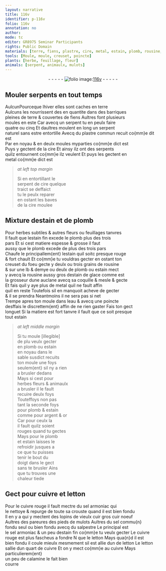 ```yaml
---
layout: narrative
title: 116v
identifier: p-116v
folio: 116v
annotation: no
author:
mode: tc
editor: GR8975 Seminar Participants
rights: Public Domain
materials: [terre, fiens, plastre, cire, metal, estain, plomb, rousine, estain de glace, eau, argent, or, cuivre, letton, cuivre rouge, sel armoniac, vieulx cuir, cuir noeuf, pieds de mulots, sel commu{n}, salpestre, estain fin, calamine]
tools: [Moule, moule, creuset, poincte]
plants: [herbe, feuillage, fleur]
animals: [serpent, animaulx, mulots]
---
```


<div class="folio" align="center">- - - - - <a href="http://gallica.bnf.fr/ark:/12148/btv1b10500001g/f238.image" target="_blank"><img src="https://cu-mkp.github.io/2017-workshop-edition/assets/photo-icon.png" alt="folio image: " style="display:inline-block; margin-bottom:-3px;"/>116v</a> - - - - - </div>  
  

## <span class="tl">Moule</span>r <span class="al">serpent</span>s <span class="tmp">en tout temps</span>

 
<span class="del">Aulcun</span>Pourceque lhiver elles sont caches en <span class="m">terre</span><br/> Aulcuns les nourrissent <span class="del">des</span> en quantite dans des barriques<br/> pleines de <span class="m">terre</span> & couvertes de <span class="m">fiens</span> Aultres font plusieurs<br/> <span class="tl">moule</span>s en este Car avecq un <span class="al">serpent</span> tu en peulx faire<br/> quatre ou cinq Et daultres <span class="tl">moule</span>nt en long un <span class="al">serpent</span><br/> naturel sans estre entortille Avecq du <span class="m">plastre</span> commun <span class="add">recuit co{mm}e dit est</span><br/> <span class="del">Par</span> en noyau & en deulx <span class="tl">moule</span>s myparties co{mm}e dict est<br/> Puys y gectent de la <span class="m">cire</span> Et ainsy ilz ont des <span class="al">serpent</span>s<br/> quilz entournent co{mm}e ilz veulent Et puys les gectent en<br/> <span class="m">metal</span> co{mm}e dict est
 
> *at left top margin*
> 
> 
>   Si en entortillant le<br/> <span class="al">serpent</span> de <span class="m">cire</span> quelque<br/> traict se deffaict<br/> tu le peulx reparer<br/> en ostant les baves<br/> de la <span class="m">cire</span> moulee
 
 
  

## Mixture d<span class="m">estain</span> et de <span class="m">plomb</span>

 
Pour <span class="pa">herbe</span>s subtiles & autres fleurs ou <span class="pa">feuillage</span>s tanvres<br/> Il fault que l<span class="m">estain</span> fin excede le <span class="m">plomb</span> plus des trois<br/> <span class="ms">pars</span> Et si cest matiere espesse & grosse il faut<br/> aussy que le <span class="m">plomb</span> excede de plus des trois <span class="ms">pars</span><br/> Chaufe le principallem{ent} l<span class="m">estain</span> quil soitc presque rouge<br/> & fort chault Et co{mm}e tu vouldras gecter en ostant ton<br/> <span class="tl">creuset</span> du foeu gecte y deulx ou trois grains de <span class="m">rousine</span><br/> & sur une <span class="ms">lb</span> & demye ou deulx de <span class="m">plomb</span> ou <span class="m">estain</span> mect<br/> y avecq la <span class="m">rousine</span> aussy gros d<span class="m">estain de glace</span> comme est<br/> la grosseur dune auclane avecq sa coquille & mesle & gecte<br/> Et fais quil y aye plus de <span class="m">metal</span> quil ne fault affin<br/> quil en reste Toutefois sil en manquoit acheve de gecter<br/> & il se prendra Neantmoins il ne sera pas si net<br/> Trempe apres ton <span class="tl">moule</span> dans l<span class="m">eau</span> & avecq une <span class="tl">poincte</span><br/> desffais le discrettem{ent} affin de ne rien gaster Fais ton gect<br/> longuet Si la matiere est fort tanvre il fault que ce soit presque<br/> tout <span class="m">estain</span>
 
> *at left middle margin*
> 
> 
>   Si tu <span class="del"><span class="tl">moule</span> [illegible]</span><br/> <span class="del">de plu</span> veulx gecter<br/> <span class="del">en</span> <span class="m">plomb</span> ou <span class="m">estain</span><br/> en noyau dans le<br/> sable susdict recuits<br/> ton <span class="tl">moule</span> une foys<br/> seulem{ent} sil ny a rien<br/> a brusler dedans<br/> Mays si cest pour<br/> <span class="pa">herbe</span>s <span class="pa">fleur</span>s & <span class="al">animaulx</span><br/> a brusler il le fault<br/> recuire deulx foys<br/> Touteffoys non pas<br/> tant la seconde foys<br/> pour <span class="m">plomb</span> & <span class="m">estain</span><br/> comme pour <span class="m">argent</span> & <span class="m">or</span><br/> Car pour ceulx la<br/> il fault quilz soient<br/> rouges quand tu gectes<br/> Mays pour le <span class="m">plomb</span><br/> et <span class="m">estain</span> laisses le<br/> refroidir jusques a<br/> ce que tu puisses<br/> tenir le bout du<br/> <span class="bp">doigt</span> dans le gect<br/> sans te brusler Ains<br/> que tu trouves une<br/> chaleur tiede
 
 
  

## Gect pour <span class="m">cuivre</span> et <span class="m">letton</span>

 
Pour le <span class="m">cuivre rouge</span> il fault mectre du <span class="m">sel armoniac</span> qui<br/> le nettoye & repurge de toute sa crouste quand il est bien fondu<br/> Il en y a qui y mectent des <span class="ms">lopins</span> de <span class="del"><span class="m">vieulx cuir</span></span> gros <span class="m">cuir noeuf</span><br/> Aultres des pareures des <span class="m">pieds de <span class="al">mulots</span></span> Aultres du <span class="m">sel commu{n}</span><br/> fondu seul ou bien fondu avecq du <span class="m">salpestre</span> Le principal est<br/> le <span class="m">sel armoniac</span> & un peu d<span class="m">estain fin</span> co{mm}e tu veulx gecter Le <span class="m">cuivre<br/> rouge</span> est plus fascheus a fondre <span class="del">N</span> que le <span class="m">letton</span> Mays qua{n}d il est<br/> bien fondu il coule mieulx mesmement sil est allie <span class="del">dun</span> de <span class="m">letton</span> Le <span class="m">letton</span><br/> sallie dun quart de <span class="m">cuivre</span> Et on y mect co{mm}e au cuivre Mays particulierem{ent}<br/> un peu de <span class="m">calamine</span> le fait bien<br/> courre
 
